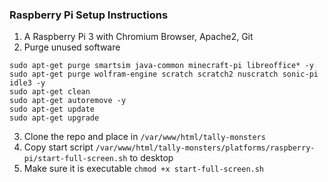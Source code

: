 
### Raspberry Pi Setup Instructions

1. A Raspberry Pi 3 with Chromium Browser, Apache2, Git
2. Purge unused software 
```
sudo apt-get purge smartsim java-common minecraft-pi libreoffice* -y
sudo apt-get purge wolfram-engine scratch scratch2 nuscratch sonic-pi idle3 -y
sudo apt-get clean
sudo apt-get autoremove -y
sudo apt-get update
sudo apt-get upgrade
```
3. Clone the repo and place in `/var/www/html/tally-monsters`
4. Copy start script `/var/www/html/tally-monsters/platforms/raspberry-pi/start-full-screen.sh` to desktop
5. Make sure it is executable `chmod +x start-full-screen.sh`
